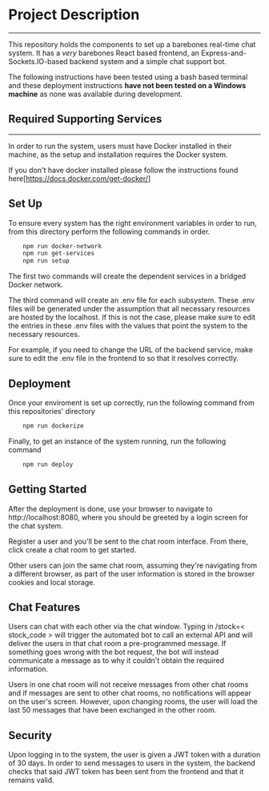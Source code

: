 # Project Description
---

This repository holds the components to set up a barebones real-time chat system. It has a _very_ barebones React based frontend, an Express-and-Sockets.IO-based backend system and a simple chat support bot.

The following instructions have been tested using a bash based terminal and these deployment instructions **have not been tested on a Windows machine** as none was available during development.

## Required Supporting Services
---

In order to run the system, users must have Docker installed in their machine, as the setup and installation requires the Docker system. 

If you don't have docker installed please follow the instructions found here[https://docs.docker.com/get-docker/]


## Set Up

To ensure every system has the right environment variables in order to run, from this directory perform the following commands in order.

```bash
    npm run docker-network
    npm run get-services
    npm run setup
```

The first two commands will create the dependent services in a bridged Docker network. 

The third command  will create an .env file for each subsystem. These .env files will be generated under the assumption that all necessary resources are hosted by the localhost. If this is not the case, please make sure to edit the entries in these .env files with the values that point  the system to the necessary resources.

For example, if you need to change the URL of the backend service, make sure to edit the .env file in the frontend to so that it resolves correctly.

## Deployment

Once your enviroment is set up correctly, run the following command from this repositories' directory

```bash
    npm run dockerize
```

Finally, to get an instance of the system running, run the following command

```bash
    npm run deploy
```

## Getting Started

After the deployment is done, use your browser to navigate to http://localhost:8080, where you should be greeted by a login screen for the chat system.

Register a user and you'll be sent to the chat room interface. From there, click create a chat room to get started.

Other users can join the same chat room, assuming they're navigating from a different browser, as part of the user information is stored in the browser cookies and local storage.

## Chat Features

Users can chat with each other via the chat window. Typing in /stock=< stock_code >  will trigger the automated bot to call an external API and will deliver the users in that chat room a pre-programmed message. If something goes wrong with the bot request, the bot will instead communicate a message as to why it couldn't obtain the required information.

Users in one chat room will not receive messages from other chat rooms and if messages are sent to other chat rooms, no notifications will appear on the user's screen. However, upon changing rooms, the user will load the last 50 messages that have been exchanged in the other room. 

## Security

Upon logging in to the system, the user is given a JWT token with a duration of 30 days. In order to send messages to users in the system, the backend checks that said JWT token has been sent from the frontend and that it remains valid.